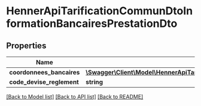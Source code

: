 # HennerApiTarificationCommunDtoInformationBancairesPrestationDto

## Properties
Name | Type | Description | Notes
------------ | ------------- | ------------- | -------------
**coordonnees_bancaires** | [**\Swagger\Client\Model\HennerApiTarificationCommunDtoCoordonneesBancairesDto**](HennerApiTarificationCommunDtoCoordonneesBancairesDto.md) |  | [optional] 
**code_devise_reglement** | **string** |  | [optional] 

[[Back to Model list]](../README.md#documentation-for-models) [[Back to API list]](../README.md#documentation-for-api-endpoints) [[Back to README]](../README.md)


